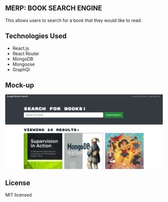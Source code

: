 ## MERP: BOOK SEARCH ENGINE
This allows users to search for a book that they would like to read. 
## Technologies Used
- React.js
- React Router
- MongoDB
- Mongoose
- GraphQl
## Mock-up
![screenshot of application](./screenshot.png)
## License
MIT licensed 
